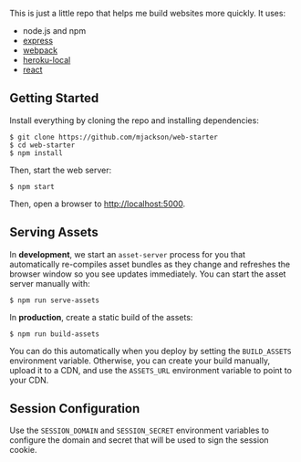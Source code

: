 This is just a little repo that helps me build websites more quickly. It uses:

- node.js and npm
- [express](http://expressjs.com/)
- [webpack](https://webpack.github.io/)
- [heroku-local](https://devcenter.heroku.com/articles/heroku-local)
- [react](https://facebook.github.io/react/)

## Getting Started

Install everything by cloning the repo and installing dependencies:

    $ git clone https://github.com/mjackson/web-starter
    $ cd web-starter
    $ npm install

Then, start the web server:

    $ npm start

Then, open a browser to [http://localhost:5000](http://localhost:5000).

## Serving Assets

In **development**, we start an `asset-server` process for you that automatically re-compiles asset bundles as they change and refreshes the browser window so you see updates immediately. You can start the asset server manually with:

    $ npm run serve-assets

In **production**, create a static build of the assets:

    $ npm run build-assets

You can do this automatically when you deploy by setting the `BUILD_ASSETS` environment variable. Otherwise, you can create your build manually, upload it to a CDN, and use the `ASSETS_URL` environment variable to point to your CDN.

## Session Configuration

Use the `SESSION_DOMAIN` and `SESSION_SECRET` environment variables to configure the domain and secret that will be used to sign the session cookie.
